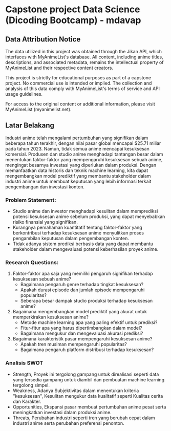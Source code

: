 # Capstone project Data Science (Dicoding Bootcamp) - mdavap
## Data Attribution Notice

The data utilized in this project was obtained through the Jikan API, which interfaces with MyAnimeList's database. All content, including anime titles, descriptions, and associated metadata, remains the intellectual property of MyAnimeList and their respective content creators.

This project is strictly for educational purposes as part of a capstone project. No commercial use is intended or implied. The collection and analysis of this data comply with MyAnimeList's terms of service and API usage guidelines.

For access to the original content or additional information, please visit MyAnimeList (myanimelist.net).

## Latar Belakang
Industri anime telah mengalami pertumbuhan yang signifikan dalam beberapa tahun terakhir, dengan nilai pasar global mencapai $25.71 miliar pada tahun 2023. Namun, tidak semua anime mencapai kesuksesan komersial. Produsen dan studio anime menghadapi tantangan besar dalam menentukan faktor-faktor yang mempengaruhi kesuksesan sebuah anime, mengingat besarnya investasi yang diperlukan dalam produksi. Dengan memanfaatkan data historis dan teknik machine learning, kita dapat mengembangkan model prediktif yang membantu stakeholder dalam industri anime untuk membuat keputusan yang lebih informasi terkait pengembangan dan investasi konten.

### Problem Statement:
- Studio anime dan investor menghadapi kesulitan dalam memprediksi potensi kesuksesan anime sebelum produksi, yang dapat menyebabkan risiko finansial yang signifikan.
- Kurangnya pemahaman kuantitatif tentang faktor-faktor yang berkontribusi terhadap kesuksesan anime menyulitkan proses pengambilan keputusan dalam pengembangan konten.
- Tidak adanya sistem prediksi berbasis data yang dapat membantu stakeholder dalam mengevaluasi potensi keberhasilan proyek anime.

### Research Questions:
1. Faktor-faktor apa saja yang memiliki pengaruh signifikan terhadap kesuksesan sebuah anime?
    - Bagaimana pengaruh genre terhadap tingkat kesuksesan?
    - Apakah durasi episode dan jumlah episode mempengaruhi popularitas?
    - Seberapa besar dampak studio produksi terhadap kesuksesan anime?
2. Bagaimana mengembangkan model prediktif yang akurat untuk memperkirakan kesuksesan anime?
    - Metode machine learning apa yang paling efektif untuk prediksi?
    - Fitur-fitur apa yang harus dipertimbangkan dalam model?
    - Bagaimana mengukur dan mengevaluasi akurasi prediksi?
3. Bagaimana karakteristik pasar mempengaruhi kesuksesan anime?
    - Apakah tren musiman mempengaruhi popularitas?
    - Bagaimana pengaruh platform distribusi terhadap kesuksesan?

### Analisis SWOT
- Strength, Proyek ini tergolong gampang untuk direalisasi seperti data yang tersedia gampang untuk diambil dan pembuatan machine learning tergolong simpel.
- Weakness, Adanya Subjektivitas dalam menentukan kriteria "kesuksesan", Kesulitan mengukur data kualitatif seperti Kualitas cerita dan Karakter.
- Opportunities, Ekspansi pasar membuat pertumbuhan anime pesat serta meningkatkan investasi dalam produksi anime.
- Threats, Perubahan industri seperti tren yang berubah cepat dalam industri anime serta perubahan preferensi penonton.

